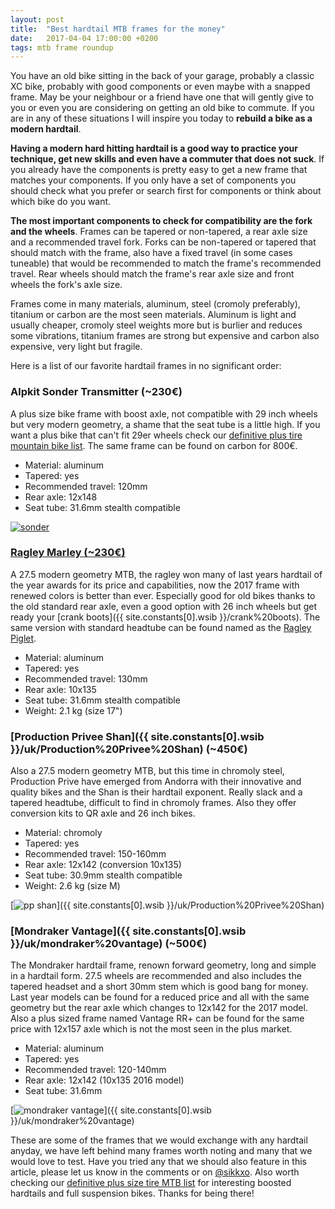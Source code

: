 ```yaml
---
layout: post
title:  "Best hardtail MTB frames for the money"
date:   2017-04-04 17:00:00 +0200
tags: mtb frame roundup
---
```

You have an old bike sitting in the back of your garage, probably a classic XC bike, probably with good components or even maybe with a snapped frame. May be your neighbour or a friend have one that will gently give to you or even you are considering on getting an old bike to commute. If you are in any of these situations I will inspire you today to **rebuild a bike as a modern hardtail**.

**Having a modern hard hitting hardtail is a good way to practice your technique, get new skills and even have a commuter that does not suck**. If you already have the components is pretty easy to get a new frame that matches your components. If you only have a set of components you should check what you prefer or search first for components or think about which bike do you want.

**The most important components to check for compatibility are the fork and the wheels**. Frames can be tapered or non-tapered, a rear axle size and a recommended travel fork. Forks can be non-tapered or tapered that should match with the frame, also have a fixed travel (in some cases tuneable) that would be recommended to match the frame's recommended travel. Rear wheels should match the frame's rear axle size and front wheels the fork's axle size.

Frames come in many materials, aluminum, steel (cromoly preferably), titanium or carbon are the most seen materials. Aluminum is light and usually cheaper, cromoly steel weights more but is burlier and reduces some vibrations, titanium frames are strong but expensive and carbon also expensive, very light but fragile.

Here is a list of our favorite hardtail frames in no significant order:

### Alpkit Sonder Transmitter (~230€)

A plus size bike frame with boost axle, not compatible with 29 inch wheels but very modern geometry, a shame that the seat tube is a little high. If you want a plus bike that can't fit 29er wheels check our [definitive plus tire mountain bike list](/2017/02/the-definitive-plus-tire-mountain-bike-list.html). The same frame can be found on carbon for 800€.

- Material: aluminum
- Tapered: yes
- Recommended travel: 120mm
- Rear axle: 12x148
- Seat tube: 31.6mm stealth compatible

[![sonder](https://3.bp.blogspot.com/-MrMkRyfSwcY/WOOvYjmywVI/AAAAAAAAA9g/IxQTCzzX8M0N7j-6ojQ0p_OX7Zx7MF05gCLcB/s320/tr_main_frame_angle.jpg)](https://3.bp.blogspot.com/-MrMkRyfSwcY/WOOvYjmywVI/AAAAAAAAA9g/IxQTCzzX8M0N7j-6ojQ0p_OX7Zx7MF05gCLcB/s1600/tr_main_frame_angle.jpg)

### [Ragley Marley (~230€)](https://ad.zanox.com/ppc/?42106704C53515669&ULP=[[https://www.chainreactioncycles.com/es/es/cuadro-rigido-ragley-marley-2017/rp-prod145972/]])

A 27.5 modern geometry MTB, the ragley won many of last years hardtail of the year awards for its price and capabilities, now the 2017 frame with renewed colors is better than ever. Especially good for old bikes thanks to the old standard rear axle, even a good option with 26 inch wheels but get ready your [crank boots]({{ site.constants[0].wsib }}/crank%20boots). The same version with standard headtube can be found named as the [Ragley Piglet](https://ad.zanox.com/ppc/?42106704C53515669&ULP=[[https://www.chainreactioncycles.com/es/es/cuadro-rigido-ragley-piglet-2017/rp-prod145974/]]).

- Material: aluminum
- Tapered: yes
- Recommended travel: 130mm
- Rear axle: 10x135
- Seat tube: 31.6mm stealth compatible
- Weight: 2.1 kg (size 17")

[](https://ad.zanox.com/ppc/?42106704C53515669&ULP=[[https://www.chainreactioncycles.com/es/es/cuadro-rigido-ragley-marley-2017/rp-prod145972/]])

### [Production Privee Shan]({{ site.constants[0].wsib }}/uk/Production%20Privee%20Shan) (~450€)

Also a 27.5 modern geometry MTB, but this time in chromoly steel, Production Prive have emerged from Andorra with their innovative and quality bikes and the Shan is their hardtail exponent. Really slack and a tapered headtube, difficult to find in chromoly frames. Also they offer conversion kits to QR axle and 26 inch bikes.

- Material: chromoly
- Tapered: yes
- Recommended travel: 150-160mm
- Rear axle: 12x142 (conversion 10x135)
- Seat tube: 30.9mm stealth compatible
- Weight: 2.6 kg (size M)

[![pp shan](https://1.bp.blogspot.com/-ogWWt-hBYp8/WOOw1kKy4iI/AAAAAAAAA9o/5-0KL8GcCgo59UKDJjROr0Bz482ytbbggCLcB/s320/SHAN-27-Classic-630px-1.jpg)]({{ site.constants[0].wsib }}/uk/Production%20Privee%20Shan)

### [Mondraker Vantage]({{ site.constants[0].wsib }}/uk/mondraker%20vantage) (~500€)

The Mondraker hardtail frame, renown forward geometry, long and simple in a hardtail form. 27.5 wheels are recommended and also includes the tapered headset and a short 30mm stem which is good bang for money. Last year models can be found for a reduced price and all with the same geometry but the rear axle which changes to 12x142 for the 2017 model. Also a plus sized frame named Vantage RR+ can be found for the same price with 12x157 axle which is not the most seen in the plus market.

- Material: aluminum
- Tapered: yes
- Recommended travel: 120-140mm
- Rear axle: 12x142 (10x135 2016 model)
- Seat tube: 31.6mm

[![mondraker vantage](https://2.bp.blogspot.com/-NjJYS-Xneg8/WOOxLsYw36I/AAAAAAAAA9s/Y02Ij4XdG9sPIUJHOyC-Mi2gE1Rb5hVsgCLcB/s320/mondraker%2Bvantage%2Bframe.jpg)]({{ site.constants[0].wsib }}/uk/mondraker%20vantage)

These are some of the frames that we would exchange with any hardtail anyday, we have left behind many frames worth noting and many that we would love to test. Have you tried any that we should also feature in this article, please let us know in the comments or on [@sikkxo](https://twitter.com/sikkxo). Also worth checking our [definitive plus size tire MTB list](/2017/02/the-definitive-plus-tire-mountain-bike-list.html) for interesting boosted hardtails and full suspension bikes. Thanks for being there!
